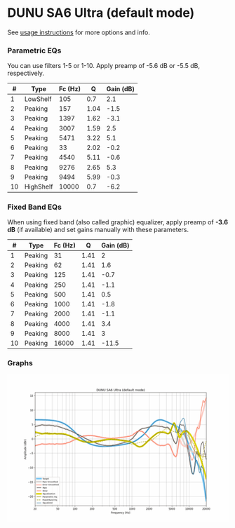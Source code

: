 # DUNU SA6 Ultra (default mode)
See [usage instructions](https://github.com/jaakkopasanen/AutoEq#usage) for more options and info.

### Parametric EQs
You can use filters 1-5 or 1-10. Apply preamp of -5.6 dB or -5.5 dB, respectively.

|   # | Type      |   Fc (Hz) |    Q |   Gain (dB) |
|-----|-----------|-----------|------|-------------|
|   1 | LowShelf  |       105 | 0.7  |         2.1 |
|   2 | Peaking   |       157 | 1.04 |        -1.5 |
|   3 | Peaking   |      1397 | 1.62 |        -3.1 |
|   4 | Peaking   |      3007 | 1.59 |         2.5 |
|   5 | Peaking   |      5471 | 3.22 |         5.1 |
|   6 | Peaking   |        33 | 2.02 |        -0.2 |
|   7 | Peaking   |      4540 | 5.11 |        -0.6 |
|   8 | Peaking   |      9276 | 2.65 |         5.3 |
|   9 | Peaking   |      9494 | 5.99 |        -0.3 |
|  10 | HighShelf |     10000 | 0.7  |        -6.2 |

### Fixed Band EQs
When using fixed band (also called graphic) equalizer, apply preamp of **-3.6 dB** (if available) and set gains manually with these parameters.

|   # | Type    |   Fc (Hz) |    Q |   Gain (dB) |
|-----|---------|-----------|------|-------------|
|   1 | Peaking |        31 | 1.41 |         2   |
|   2 | Peaking |        62 | 1.41 |         1.6 |
|   3 | Peaking |       125 | 1.41 |        -0.7 |
|   4 | Peaking |       250 | 1.41 |        -1.1 |
|   5 | Peaking |       500 | 1.41 |         0.5 |
|   6 | Peaking |      1000 | 1.41 |        -1.8 |
|   7 | Peaking |      2000 | 1.41 |        -1.1 |
|   8 | Peaking |      4000 | 1.41 |         3.4 |
|   9 | Peaking |      8000 | 1.41 |         3   |
|  10 | Peaking |     16000 | 1.41 |       -11.5 |

### Graphs
![](./DUNU%20SA6%20Ultra%20(default%20mode).png)
